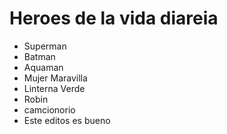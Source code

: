 # Heroes de la vida diareia

* Superman
* Batman
* Aquaman
* Mujer Maravilla
* Linterna Verde
* Robin
* camcionorio
* Este editos es bueno
